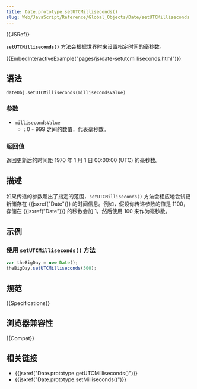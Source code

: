 ```yaml
---
title: Date.prototype.setUTCMilliseconds()
slug: Web/JavaScript/Reference/Global_Objects/Date/setUTCMilliseconds
---
```


{{JSRef}}

**`setUTCMilliseconds()`** 方法会根据世界时来设置指定时间的毫秒数。

{{EmbedInteractiveExample("pages/js/date-setutcmilliseconds.html")}}

## 语法

```plain
dateObj.setUTCMilliseconds(millisecondsValue)
```

### 参数

- `millisecondsValue`
  - : 0 - 999 之间的数值，代表毫秒数。

### 返回值

返回更新后的时间距 1970 年 1 月 1 日 00:00:00 (UTC) 的毫秒数。

## 描述

如果传递的参数超出了指定的范围，`setUTCMilliseconds()` 方法会相应地尝试更新储存在 {{jsxref("Date")}} 的时间信息。例如，假设你传递参数的值是 1100，存储在 {{jsxref("Date")}} 的秒数会加 1，然后使用 100 来作为毫秒数。

## 示例

### 使用 `setUTCMilliseconds()` 方法

```js
var theBigDay = new Date();
theBigDay.setUTCMilliseconds(500);
```

## 规范

{{Specifications}}

## 浏览器兼容性

{{Compat}}

## 相关链接

- {{jsxref("Date.prototype.getUTCMilliseconds()")}}
- {{jsxref("Date.prototype.setMilliseconds()")}}
